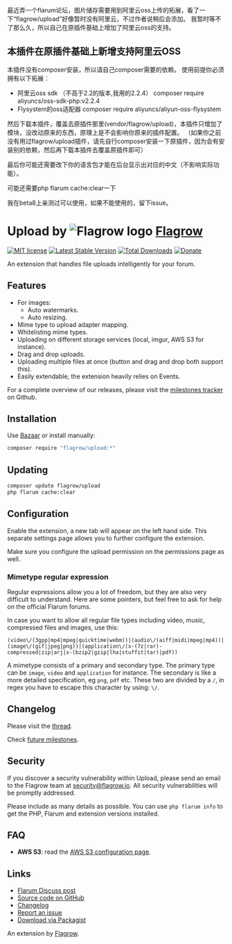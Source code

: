最近弄一个flarum论坛，图片储存需要用到阿里云oss上传的拓展，看了一下“flagrow/upload”好像暂时没有阿里云，不过作者说稍后会添加。
我暂时等不了那么久，所以自己在原插件基础上增加了阿里云oss的支持。
## 本插件在原插件基础上新增支持阿里云OSS
本插件没有composer安装，所以请自己composer需要的依赖。
使用前提你必须拥有以下拓展：
- 阿里云oss sdk （不高于2.2的版本,我用的2.2.4）
  composer require aliyuncs/oss-sdk-php:v2.2.4
- Flysystem的oss适配器 
  composer require aliyuncs/aliyun-oss-flysystem
  
然后下载本插件，覆盖去原插件那里(vendor/flagrow/upload)，本插件只增加了模块，没改动原来的东西，原理上是不会影响你原来的插件配置。
（如果你之前没有用过flagrow/upload插件，请先自行composer安装一下原插件，因为会有安装别的依赖，然后再下载本插件去覆盖原插件即可）
  
最后你可能还需要改下你的语言包才能在后台显示出对应的中文（不影响实际功能）。

可能还需要php flarum cache:clear一下

我在beta8上亲测过可以使用，如果不能使用的，留下issue。

# Upload by ![Flagrow logo](https://avatars0.githubusercontent.com/u/16413865?v=3&s=20) [Flagrow](https://discuss.flarum.org/d/1832-flagrow-extension-developer-group)

[![MIT license](https://img.shields.io/badge/license-MIT-blue.svg)](https://github.com/flagrow/upload/blob/master/LICENSE.md) [![Latest Stable Version](https://img.shields.io/packagist/v/flagrow/upload.svg)](https://packagist.org/packages/flagrow/upload) [![Total Downloads](https://img.shields.io/packagist/dt/flagrow/upload.svg)](https://packagist.org/packages/flagrow/upload) [![Donate](https://discordapp.com/api/guilds/240489109041315840/embed.png)](https://flagrow.io/join-discord)

An extension that handles file uploads intelligently for your forum.

## Features

- For images:
  - Auto watermarks.
  - Auto resizing.
- Mime type to upload adapter mapping.
- Whitelisting mime types.
- Uploading on different storage services (local, imgur, AWS S3 for instance).
- Drag and drop uploads.
- Uploading multiple files at once (button and drag and drop both support this).
- Easily extendable, the extension heavily relies on Events.

For a complete overview of our releases, please visit the [milestones tracker](https://github.com/flagrow/upload/milestones) on Github.

## Installation

Use [Bazaar](https://discuss.flarum.org/d/5151) or install manually:

```bash
composer require "flagrow/upload:*"
```

## Updating

```bash
composer update flagrow/upload
php flarum cache:clear
```

## Configuration

Enable the extension, a new tab will appear on the left hand side. This separate settings page allows you to further configure the extension.

Make sure you configure the upload permission on the permissions page as well.

### Mimetype regular expression

Regular expressions allow you a lot of freedom, but they are also very difficult to understand. Here are some pointers, but feel free to ask
for help on the official Flarum forums.

In case you want to allow all regular file types including video, music, compressed files and images, use this:

```text
(video\/(3gpp|mp4|mpeg|quicktime|webm))|(audio\/(aiff|midi|mpeg|mp4))|(image\/(gif|jpeg|png))|(application\/(x-(7z|rar)-compressed|zip|arj|x-(bzip2|gzip|lha|stuffit|tar)|pdf))
```

A mimetype consists of a primary and secondary type. The primary type can be `image`, `video` and `application` for instance. The secondary
is like a more detailed specification, eg `png`, `pdf` etc. These two are divided by a `/`, in regex you have to escape this character by using: `\/`.

## Changelog

Please visit the [thread](https://discuss.flarum.org/d/4154).

Check [future milestones](https://github.com/flagrow/upload/milestones).

## Security

If you discover a security vulnerability within Upload, please send an email to the Flagrow team at security@flagrow.io. All security vulnerabilities will be promptly addressed.

Please include as many details as possible. You can use `php flarum info` to get the PHP, Flarum and extension versions installed.

## FAQ

-  __AWS S3__: read the [AWS S3 configuration page](https://github.com/flagrow/upload/wiki/AWS-S3).

## Links

- [Flarum Discuss post](https://discuss.flarum.org/d/4154)
- [Source code on GitHub](https://github.com/flagrow/upload)
- [Changelog](https://github.com/flagrow/upload/blob/master/CHANGELOG.md)
- [Report an issue](https://github.com/flagrow/upload/issues)
- [Download via Packagist](https://packagist.org/packages/flagrow/upload)

An extension by [Flagrow](https://flagrow.io/).
